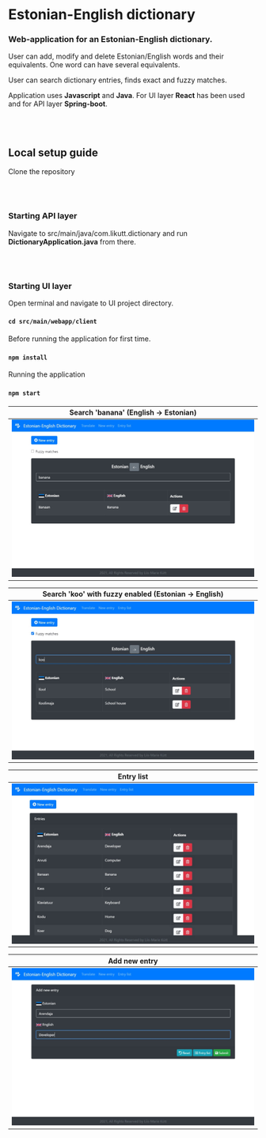 # Estonian-English dictionary

### Web-application for an Estonian-English dictionary.

User can add, modify and delete Estonian/English words and their equivalents. One word can have several equivalents.

User can search dictionary entries, finds exact and fuzzy matches.

Application uses **Javascript** and **Java**. For UI layer **React** has been used and for API layer **Spring-boot**.

<br/><br/>

## Local setup guide

Clone the repository

<br/><br/>

### Starting API layer

Navigate to src/main/java/com.likutt.dictionary and run **DictionaryApplication.java** from there.

<br/><br/>

### Starting UI layer

Open terminal and navigate to UI project directory.
#### `cd src/main/webapp/client`

Before running the application for first time.
#### `npm install`

Running the application
#### `npm start`

Search 'banana' (English -> Estonian) |
------------ |
<img src="screenshots/search_banana.jpg"> |

Search 'koo' with fuzzy enabled (Estonian -> English) |
------------ |
<img src="screenshots/search_koo_fuzzy.jpg"> |

Entry list |
------------ |
<img src="screenshots/entry_list.jpg"> |

Add new entry |
------------ |
<img src="screenshots/new_entry.jpg"> |
